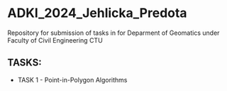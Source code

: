 # ADKI_2024_Jehlicka_Predota
Repository for submission of tasks in for Deparment of Geomatics under Faculty of Civil Engineering CTU
## TASKS:
* TASK 1 - Point-in-Polygon Algorithms
